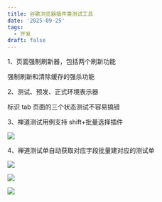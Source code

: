 ```yaml
---
title: 谷歌浏览器插件类测试工具
date: '2025-09-25'
tags:
  - 开发
draft: false
---
```

1、页面强制刷新器，包括两个刷新功能

强制刷新和清除缓存的强杀功能

2、测试、预发、正式环境表示器

标识 tab 页面的三个状态测试不容易搞错

3、禅道测试用例支持 shift+批量选择插件

![](https://prod-files-secure.s3.us-west-2.amazonaws.com/c205fb54-92b2-4987-8be3-972b67d27acc/7ca8990d-2ef0-4ad6-8256-c807dbb8b3d5/image.png?X-Amz-Algorithm=AWS4-HMAC-SHA256&X-Amz-Content-Sha256=UNSIGNED-PAYLOAD&X-Amz-Credential=ASIAZI2LB466RMUITAQY%2F20250925%2Fus-west-2%2Fs3%2Faws4_request&X-Amz-Date=20250925T020853Z&X-Amz-Expires=3600&X-Amz-Security-Token=IQoJb3JpZ2luX2VjEOH%2F%2F%2F%2F%2F%2F%2F%2F%2F%2FwEaCXVzLXdlc3QtMiJHMEUCIFZiqOl3Z65rBv0qnPCIO8PJCq3Rx%2Brw7mD6vmsj3hohAiEA87sRgsKc%2BBpdL8It7mWwuov9TLcqRmkZrV%2FRlv%2Fv60cq%2FwMIahAAGgw2Mzc0MjMxODM4MDUiDDEFhFzhxhf7r8gyfCrcAy2yOrG0PFFrb%2BWqEbanbMcaNKLK3F%2BduBlItGa15KcAX7Fb3pcRaPx49PsjJU4Z6VhdwfW4SwGoCA%2BfUXWMUanmj8cp6vaMoGBLsNX0xnBQb6Xc%2F2qpO%2BTzXiQ6eyCIZ2CExtDrOtVffmxS6lED05y7%2FKELPAvKCP%2Fqrql5A9Yux4YXJSH15nG4IweubKdvivwxlZUOHC%2FPTwFBHpbXVqw8r%2B%2FSqU7V3aYk%2BFIjoM%2FtzK28%2Fj7gghadGkhaXeR4oZkVePwXYTJTg9I8rNV5CNygeQhNINdp%2Bdh0GZyFTPv6H50O%2FXCuiHWUQt5HPKTCsBSepwTwQIZypMB73yNrGTeHcyGGfwWvoMQnKvcoSr77HQ6KPEKGfCOaMfGU5ZTznMmXikDPnO7PqaBgEVO8Do9MGiyTWEMWCTk%2Bd73T8Mzwmy3obttNN6IMFuKkYwXPtrHn0QrCEaB2kh9kEgGoiIVcfoNc17taufTOKcsF3bBDfVvAN%2F9Siw40MJMR8DpvipymroCvRVI28b%2BIhHwOqiMBWDU9ec3eEbQbt%2BUr4cGfR5mAciJ%2F8Z72%2BuEJxs4QZuPv%2F%2BIXRkAzueSDCRUhkAWSR%2BiZ2GzNQi5DqDp8awhEpCAiuPwWUMbxTW1BMPWq0sYGOqUBcrSoFG571OXBpBKox1DMauIn5gqSp0kUx6jJcap2CG7m4QQoh1ORp1E8KCKdaEfBGdQxyuG4MjAlzHids2l6TPKEK%2BCojIhUJO4dx4T7%2FVDOOghJebc3ONtJqof%2FA64a4bCqBTX70Dw532iCVBr09GTi2bSz1eQ5dFalLFrDkYv8J%2BsYrQmWj0Mr4vKSx2U7%2FYnEdM3HCtr7ygqwg%2Bba8pvYY%2FGV&X-Amz-Signature=8362104abe75b1a41e68b047c9e5d3ef0299c8614926db5d55f6ad62e6ef452a&X-Amz-SignedHeaders=host&x-amz-checksum-mode=ENABLED&x-id=GetObject)

4、禅道测试单自动获取对应字段批量建对应的测试单

![](https://prod-files-secure.s3.us-west-2.amazonaws.com/c205fb54-92b2-4987-8be3-972b67d27acc/1ea39b01-dd1c-4a56-bb09-4fe87447f5c7/image.png?X-Amz-Algorithm=AWS4-HMAC-SHA256&X-Amz-Content-Sha256=UNSIGNED-PAYLOAD&X-Amz-Credential=ASIAZI2LB466RMUITAQY%2F20250925%2Fus-west-2%2Fs3%2Faws4_request&X-Amz-Date=20250925T020854Z&X-Amz-Expires=3600&X-Amz-Security-Token=IQoJb3JpZ2luX2VjEOH%2F%2F%2F%2F%2F%2F%2F%2F%2F%2FwEaCXVzLXdlc3QtMiJHMEUCIFZiqOl3Z65rBv0qnPCIO8PJCq3Rx%2Brw7mD6vmsj3hohAiEA87sRgsKc%2BBpdL8It7mWwuov9TLcqRmkZrV%2FRlv%2Fv60cq%2FwMIahAAGgw2Mzc0MjMxODM4MDUiDDEFhFzhxhf7r8gyfCrcAy2yOrG0PFFrb%2BWqEbanbMcaNKLK3F%2BduBlItGa15KcAX7Fb3pcRaPx49PsjJU4Z6VhdwfW4SwGoCA%2BfUXWMUanmj8cp6vaMoGBLsNX0xnBQb6Xc%2F2qpO%2BTzXiQ6eyCIZ2CExtDrOtVffmxS6lED05y7%2FKELPAvKCP%2Fqrql5A9Yux4YXJSH15nG4IweubKdvivwxlZUOHC%2FPTwFBHpbXVqw8r%2B%2FSqU7V3aYk%2BFIjoM%2FtzK28%2Fj7gghadGkhaXeR4oZkVePwXYTJTg9I8rNV5CNygeQhNINdp%2Bdh0GZyFTPv6H50O%2FXCuiHWUQt5HPKTCsBSepwTwQIZypMB73yNrGTeHcyGGfwWvoMQnKvcoSr77HQ6KPEKGfCOaMfGU5ZTznMmXikDPnO7PqaBgEVO8Do9MGiyTWEMWCTk%2Bd73T8Mzwmy3obttNN6IMFuKkYwXPtrHn0QrCEaB2kh9kEgGoiIVcfoNc17taufTOKcsF3bBDfVvAN%2F9Siw40MJMR8DpvipymroCvRVI28b%2BIhHwOqiMBWDU9ec3eEbQbt%2BUr4cGfR5mAciJ%2F8Z72%2BuEJxs4QZuPv%2F%2BIXRkAzueSDCRUhkAWSR%2BiZ2GzNQi5DqDp8awhEpCAiuPwWUMbxTW1BMPWq0sYGOqUBcrSoFG571OXBpBKox1DMauIn5gqSp0kUx6jJcap2CG7m4QQoh1ORp1E8KCKdaEfBGdQxyuG4MjAlzHids2l6TPKEK%2BCojIhUJO4dx4T7%2FVDOOghJebc3ONtJqof%2FA64a4bCqBTX70Dw532iCVBr09GTi2bSz1eQ5dFalLFrDkYv8J%2BsYrQmWj0Mr4vKSx2U7%2FYnEdM3HCtr7ygqwg%2Bba8pvYY%2FGV&X-Amz-Signature=279d58f6e919023e398b50ece12e664573130224cd85c0bc4d830245d0428b6b&X-Amz-SignedHeaders=host&x-amz-checksum-mode=ENABLED&x-id=GetObject)

![](https://prod-files-secure.s3.us-west-2.amazonaws.com/c205fb54-92b2-4987-8be3-972b67d27acc/fa727f1d-546c-42aa-9508-d8d3d1275bcd/image.png?X-Amz-Algorithm=AWS4-HMAC-SHA256&X-Amz-Content-Sha256=UNSIGNED-PAYLOAD&X-Amz-Credential=ASIAZI2LB466RMUITAQY%2F20250925%2Fus-west-2%2Fs3%2Faws4_request&X-Amz-Date=20250925T020854Z&X-Amz-Expires=3600&X-Amz-Security-Token=IQoJb3JpZ2luX2VjEOH%2F%2F%2F%2F%2F%2F%2F%2F%2F%2FwEaCXVzLXdlc3QtMiJHMEUCIFZiqOl3Z65rBv0qnPCIO8PJCq3Rx%2Brw7mD6vmsj3hohAiEA87sRgsKc%2BBpdL8It7mWwuov9TLcqRmkZrV%2FRlv%2Fv60cq%2FwMIahAAGgw2Mzc0MjMxODM4MDUiDDEFhFzhxhf7r8gyfCrcAy2yOrG0PFFrb%2BWqEbanbMcaNKLK3F%2BduBlItGa15KcAX7Fb3pcRaPx49PsjJU4Z6VhdwfW4SwGoCA%2BfUXWMUanmj8cp6vaMoGBLsNX0xnBQb6Xc%2F2qpO%2BTzXiQ6eyCIZ2CExtDrOtVffmxS6lED05y7%2FKELPAvKCP%2Fqrql5A9Yux4YXJSH15nG4IweubKdvivwxlZUOHC%2FPTwFBHpbXVqw8r%2B%2FSqU7V3aYk%2BFIjoM%2FtzK28%2Fj7gghadGkhaXeR4oZkVePwXYTJTg9I8rNV5CNygeQhNINdp%2Bdh0GZyFTPv6H50O%2FXCuiHWUQt5HPKTCsBSepwTwQIZypMB73yNrGTeHcyGGfwWvoMQnKvcoSr77HQ6KPEKGfCOaMfGU5ZTznMmXikDPnO7PqaBgEVO8Do9MGiyTWEMWCTk%2Bd73T8Mzwmy3obttNN6IMFuKkYwXPtrHn0QrCEaB2kh9kEgGoiIVcfoNc17taufTOKcsF3bBDfVvAN%2F9Siw40MJMR8DpvipymroCvRVI28b%2BIhHwOqiMBWDU9ec3eEbQbt%2BUr4cGfR5mAciJ%2F8Z72%2BuEJxs4QZuPv%2F%2BIXRkAzueSDCRUhkAWSR%2BiZ2GzNQi5DqDp8awhEpCAiuPwWUMbxTW1BMPWq0sYGOqUBcrSoFG571OXBpBKox1DMauIn5gqSp0kUx6jJcap2CG7m4QQoh1ORp1E8KCKdaEfBGdQxyuG4MjAlzHids2l6TPKEK%2BCojIhUJO4dx4T7%2FVDOOghJebc3ONtJqof%2FA64a4bCqBTX70Dw532iCVBr09GTi2bSz1eQ5dFalLFrDkYv8J%2BsYrQmWj0Mr4vKSx2U7%2FYnEdM3HCtr7ygqwg%2Bba8pvYY%2FGV&X-Amz-Signature=243006d87189e1e74bb8782be3724469e72c0310d6868ee1b6283b52ce6d1e03&X-Amz-SignedHeaders=host&x-amz-checksum-mode=ENABLED&x-id=GetObject)

![](https://prod-files-secure.s3.us-west-2.amazonaws.com/c205fb54-92b2-4987-8be3-972b67d27acc/2a374ca8-3be3-4978-8ee1-2331f1db0267/image.png?X-Amz-Algorithm=AWS4-HMAC-SHA256&X-Amz-Content-Sha256=UNSIGNED-PAYLOAD&X-Amz-Credential=ASIAZI2LB466RMUITAQY%2F20250925%2Fus-west-2%2Fs3%2Faws4_request&X-Amz-Date=20250925T020854Z&X-Amz-Expires=3600&X-Amz-Security-Token=IQoJb3JpZ2luX2VjEOH%2F%2F%2F%2F%2F%2F%2F%2F%2F%2FwEaCXVzLXdlc3QtMiJHMEUCIFZiqOl3Z65rBv0qnPCIO8PJCq3Rx%2Brw7mD6vmsj3hohAiEA87sRgsKc%2BBpdL8It7mWwuov9TLcqRmkZrV%2FRlv%2Fv60cq%2FwMIahAAGgw2Mzc0MjMxODM4MDUiDDEFhFzhxhf7r8gyfCrcAy2yOrG0PFFrb%2BWqEbanbMcaNKLK3F%2BduBlItGa15KcAX7Fb3pcRaPx49PsjJU4Z6VhdwfW4SwGoCA%2BfUXWMUanmj8cp6vaMoGBLsNX0xnBQb6Xc%2F2qpO%2BTzXiQ6eyCIZ2CExtDrOtVffmxS6lED05y7%2FKELPAvKCP%2Fqrql5A9Yux4YXJSH15nG4IweubKdvivwxlZUOHC%2FPTwFBHpbXVqw8r%2B%2FSqU7V3aYk%2BFIjoM%2FtzK28%2Fj7gghadGkhaXeR4oZkVePwXYTJTg9I8rNV5CNygeQhNINdp%2Bdh0GZyFTPv6H50O%2FXCuiHWUQt5HPKTCsBSepwTwQIZypMB73yNrGTeHcyGGfwWvoMQnKvcoSr77HQ6KPEKGfCOaMfGU5ZTznMmXikDPnO7PqaBgEVO8Do9MGiyTWEMWCTk%2Bd73T8Mzwmy3obttNN6IMFuKkYwXPtrHn0QrCEaB2kh9kEgGoiIVcfoNc17taufTOKcsF3bBDfVvAN%2F9Siw40MJMR8DpvipymroCvRVI28b%2BIhHwOqiMBWDU9ec3eEbQbt%2BUr4cGfR5mAciJ%2F8Z72%2BuEJxs4QZuPv%2F%2BIXRkAzueSDCRUhkAWSR%2BiZ2GzNQi5DqDp8awhEpCAiuPwWUMbxTW1BMPWq0sYGOqUBcrSoFG571OXBpBKox1DMauIn5gqSp0kUx6jJcap2CG7m4QQoh1ORp1E8KCKdaEfBGdQxyuG4MjAlzHids2l6TPKEK%2BCojIhUJO4dx4T7%2FVDOOghJebc3ONtJqof%2FA64a4bCqBTX70Dw532iCVBr09GTi2bSz1eQ5dFalLFrDkYv8J%2BsYrQmWj0Mr4vKSx2U7%2FYnEdM3HCtr7ygqwg%2Bba8pvYY%2FGV&X-Amz-Signature=ad18e5d1f37e452f846a32885d47c9bd042081fdb06a2a3f7b67f6dac0826a27&X-Amz-SignedHeaders=host&x-amz-checksum-mode=ENABLED&x-id=GetObject)
